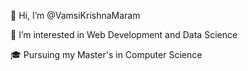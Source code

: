  👋 Hi, I’m @VamsiKrishnaMaram  

 👀 I’m interested in Web Development and Data Science
 
 🎓 Pursuing my Master's in Computer Science


